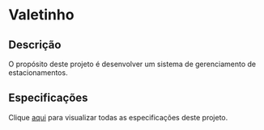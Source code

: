 # Valetinho

## Descrição

O propósito deste projeto é desenvolver um sistema de gerenciamento de estacionamentos.

## Especificações

Clique [aqui](https://drive.google.com/file/d/1K2IfdjU9pHIgorSBa--ar1LELD7FagS-/view) para visualizar todas as especificações deste projeto.